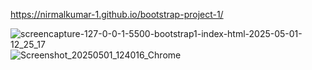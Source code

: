  https://nirmalkumar-1.github.io/bootstrap-project-1/
 
![screencapture-127-0-0-1-5500-bootstrap1-index-html-2025-05-01-12_25_17](https://github.com/user-attachments/assets/72fb85cb-1677-4c96-8959-5dd918749c2b)
![Screenshot_20250501_124016_Chrome](https://github.com/user-attachments/assets/db1ff4e4-b677-4f54-a3e1-416fbb621548)
